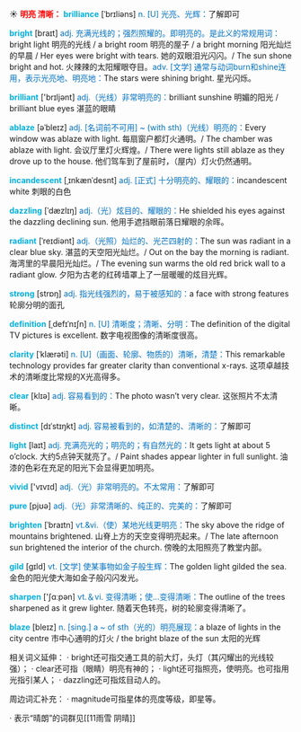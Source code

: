 ☀ <font color="red">**明亮 清晰：**</font>
<font color="sky blue">**brilliance**</font> [ˈbrɪliəns]
<font color="#0070c0">n. [U] 光亮、光辉：</font>了解即可

<font color="sky blue">**bright**</font> [braɪt] 
<font color="#0070c0">adj. 充满光线的；强烈照耀的。即明亮的。是此义的常规用词：</font>bright light 明亮的光线 / a bright room 明亮的屋子 / a bright morning 阳光灿烂的早晨 / Her eyes were bright with tears. 她的双眼泪光闪闪。/ The sun shone bright and hot. 火辣辣的太阳耀眼夺目。<font color="#0070c0">adv. [文学] 通常与动词burn和shine连用，表示光亮地、明亮地：</font>The stars were shining bright. 星光闪烁。

<font color="sky blue">**brilliant**</font> ['brɪljənt] 
<font color="#0070c0">adj.（光线）非常明亮的：</font>brilliant sunshine 明媚的阳光 / brilliant blue eyes 湛蓝的眼睛
     
<font color="sky blue">**ablaze**</font> [əˈbleɪz]
<font color="#0070c0">adj. [名词前不可用] ~ (with sth)（光线）明亮的：</font>Every window was ablaze with light. 每扇窗户都灯火通明。/ The chamber was ablaze with light. 会议厅里灯火辉煌。/ There were lights still ablaze as they drove up to the house. 他们驾车到了屋前时，（屋内）灯火仍然通明。

<font color="sky blue">**incandescent**</font> [ˌɪnkænˈdesnt]
<font color="#0070c0">adj. [正式] 十分明亮的、耀眼的：</font>incandescent white 刺眼的白色         

<font color="sky blue">**dazzling**</font> [ˈdæzlɪŋ]
<font color="#0070c0">adj.（光）炫目的、耀眼的：</font>He shielded his eyes against the dazzling declining sun. 他用手遮挡眼前落日耀眼的余晖。
           
<font color="sky blue">**radiant**</font> [ˈreɪdiənt]
<font color="#0070c0">adj.（光照）灿烂的、光芒四射的：</font>The sun was radiant in a clear blue sky. 湛蓝的天空阳光灿烂。/ Out on the bay the morning is radiant. 海湾里的早晨阳光灿烂。/ The evening sun warms the old red brick wall to a radiant glow. 夕阳为古老的红砖墙罩上了一层暖暖的炫目光辉。

<font color="sky blue">**strong**</font> [strɒŋ] 
<font color="#0070c0">adj. 指光线强烈的，易于被感知的：</font>a face with strong features 轮廓分明的面孔

<font color="sky blue">**definition**</font> [ˌdefɪˈnɪʃn]
<font color="#0070c0">n. [U] 清晰度；清晰、分明：</font>The definition of the digital TV pictures is excellent. 数字电视图像的清晰度很高。

<font color="sky blue">**clarity**</font> [ˈklærəti]
<font color="#0070c0">n. [U]（画面、轮廓、物质的）清晰，清楚：</font>This remarkable technology provides far greater clarity than conventional x-rays. 这项卓越技术的清晰度比常规的X光高得多。

<font color="sky blue">**clear**</font> [klɪə] 
<font color="#0070c0">adj. 容易看到的：</font>The photo wasn’t very clear. 这张照片不太清晰。
           
<font color="sky blue">**distinct**</font> [dɪˈstɪŋkt]
<font color="#0070c0">adj. 容易被看到的，如清楚的、清晰的：</font>了解即可

<font color="sky blue">**light**</font> [laɪt] 
<font color="#0070c0">adj. 充满亮光的；明亮的；有自然光的：</font>It gets light at about 5 o’clock. 大约5点钟天就亮了。/ Paint shades appear lighter in full sunlight. 油漆的色彩在充足的阳光下会显得更加明亮。

<font color="sky blue">**vivid**</font> ['vɪvɪd] 
<font color="#0070c0">adj.（光）非常明亮的。不太常用：</font>了解即可

<font color="sky blue">**pure**</font> [pjʊə] 
<font color="#0070c0">adj.（光）非常清晰的、纯正的、完美的：</font>了解即可
                      
<font color="sky blue">**brighten**</font> [ˈbraɪtn]
<font color="#0070c0">vt.&vi.（使）某地光线更明亮：</font>The sky above the ridge of mountains brightened. 山脊上方的天空变得明亮起来。/ The late afternoon sun brightened the interior of the church. 傍晚的太阳照亮了教堂内部。

<font color="sky blue">**gild**</font> [gɪld]
<font color="#0070c0">vt. [文学] 使某事物如金子般生辉：</font>The golden light gilded the sea. 金色的阳光使大海如金子般闪闪发光。

<font color="sky blue">**sharpen**</font> ['ʃɑːpən] 
<font color="#0070c0">vt.＆vi. 变得清晰；使…变得清晰：</font>The outline of the trees sharpened as it grew lighter. 随着天色转亮，树的轮廓变得清晰了。
           
<font color="sky blue">**blaze**</font> [bleɪz]
<font color="#0070c0">n. [sing.] a ~ of sth（光的）明亮展现：</font>a blaze of lights in the city centre 市中心通明的灯火 / the bright blaze of the sun 太阳的光辉

相关词义延伸：
· bright还可指交通工具的前大灯，头灯（其闪耀出的光线较强）；
· clear还可指（眼睛）明亮有神的；
· light还可指照亮，使明亮。也可指用光指引某人；
· dazzling还可指炫目动人的。

周边词汇补充：
· magnitude可指星体的亮度等级，即星等。

· 表示“晴朗”的词群见[[11雨雪 阴晴]]
